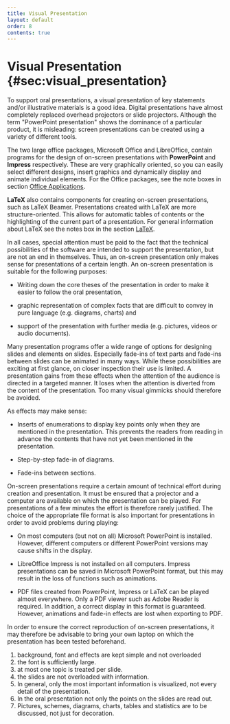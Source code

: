 ```yaml
---
title: Visual Presentation
layout: default
order: 8
contents: true
---
```


# Visual Presentation {#sec:visual_presentation}

To support oral presentations, a visual presentation of key statements and/or illustrative materials is a good idea. Digital presentations have almost completely replaced overhead projectors or slide projectors. Although the term "PowerPoint presentation" shows the dominance of a particular product, it is misleading: screen presentations can be created using a variety of different tools.

The two large office packages, Microsoft Office and LibreOffice, contain programs for the design of on-screen presentations with **PowerPoint** and **Impress** respectively. These are very graphically oriented, so you can easily select different designs, insert graphics and dynamically display and animate individual elements. For the Office packages, see the note boxes in section [Office Applications](06_Word_Processing.html#sec:office).

**LaTeX** also contains components for creating on-screen presentations, such as LaTeX Beamer. Presentations created with LaTeX are more structure-oriented. This allows for automatic tables of contents or the highlighting of the current part of a presentation. For general information about LaTeX see the notes box in the section [LaTeX](06_Word_Processing.html#sec:latex).

In all cases, special attention must be paid to the fact that the technical possibilities of the software are intended to support the presentation, but are not an end in themselves. Thus, an on-screen presentation only makes sense for presentations of a certain length. An on-screen presentation is suitable for the following purposes:

- Writing down the core theses of the presentation in order to make it easier to follow the oral presentation,

- graphic representation of complex facts that are difficult to convey in pure language (e.g. diagrams, charts) and

- support of the presentation with further media (e.g. pictures, videos or audio documents).

Many presentation programs offer a wide range of options for designing slides and elements on slides. Especially fade-ins of text parts and fade-ins between slides can be animated in many ways. While these possibilities are exciting at first glance, on closer inspection their use is limited. A presentation gains from these effects when the attention of the audience is directed in a targeted manner. It loses when the attention is diverted from the content of the presentation. Too many visual gimmicks should therefore be avoided.

As effects may make sense:

- Inserts of enumerations to display key points only when they are mentioned in the presentation. This prevents the readers from reading in advance the contents that have not yet been mentioned in the presentation.

- Step-by-step fade-in of diagrams.

- Fade-ins between sections.

<div class="Technology">

On-screen presentations require a certain amount of technical effort during creation and presentation. It must be ensured that a projector and a computer are available on which the presentation can be played. For presentations of a few minutes the effort is therefore rarely justified. The choice of the appropriate file format is also important for presentations in order to avoid problems during playing:

- On most computers (but not on all) Microsoft PowerPoint is installed. However, different computers or different PowerPoint versions may cause shifts in the display.

- LibreOffice Impress is not installed on all computers.  Impress presentations can be saved in Microsoft PowerPoint format, but this may result in the loss of functions such as animations.

- PDF files created from PowerPoint, Impress or LaTeX can be played almost everywhere. Only a PDF viewer such as Adobe Reader is required. In addition, a correct display in this format is guaranteed. However, animations and fade-in effects are lost when exporting to PDF.

In order to ensure the correct reproduction of on-screen presentations, it may therefore be advisable to bring your own laptop on which the presentation has been tested beforehand.

</div>

<div class="Remember">

1.	background, font and effects are kept simple and not overloaded
2.	the font is sufficiently large.
4.	at most one topic is treated per slide.
5.	the slides are not overloaded with information. 
6.	In general, only the most important information is visualized, not every detail of the presentation.
7.	In the oral presentation not only the points on the slides are read out.
8.	Pictures, schemes, diagrams, charts, tables and statistics are to be discussed, not just for decoration.


</div>
